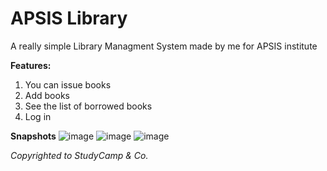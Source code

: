 # APSIS Library
A really simple Library Managment System made by me for APSIS institute

**Features:**
1. You can issue books
2. Add books
3. See the list of borrowed books
4. Log in 

**Snapshots**
![image](https://user-images.githubusercontent.com/92998911/219934576-d15d2769-a2f4-4072-aa2d-ce3f5e5d86d8.png)
![image](https://user-images.githubusercontent.com/92998911/219934580-d44e1ec2-7aef-4eb5-8cf6-3edfc297212c.png)
![image](https://user-images.githubusercontent.com/92998911/219934593-e1382b3f-54d0-4152-94e9-d7fc782ed020.png)

*Copyrighted to StudyCamp & Co.*
